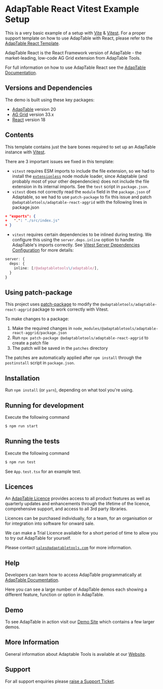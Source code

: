 # AdapTable React Vitest Example Setup

This is a very basic example of a setup with [Vite](https://vite.dev/) & [Vitest](https://vitest.dev/). For a proper support template on how to use AdapTable with React, please refer to the [AdapTable React Template](https://github.com/AdaptableTools/support-template-adaptable-react-aggrid).

AdapTable React is the React Framework version of AdapTable - the market-leading, low-code AG Grid extension from AdapTable Tools.

For full information on how to use AdapTable React see the [AdapTable Documentation](https://docs.adaptabletools.com/guide/react-overview).

## Versions and Dependencies

The demo is built using these key packages:

- [AdapTable](https://docs.adaptabletools.com/) version 20
- [AG Grid](https://www.ag-grid.com) version 33.x
- [React](https://react.dev/) version 18

## Contents

This template contains just the bare bones required to set up an AdapTable instance with [Vitest](https://vitest.dev/).

There are 3 important issues we fixed in this template:
 - `vitest` requires ESM imports to include the file extension, so we had to install the [`extensionless`](http://npmjs.com/package/extensionless) node module loader, since Adaptable (and probably most of your other dependencies) does not include the file extension in its internal imports. See the `test` script in `package.json`.
 - `vitest` does not correctly read the `module` field in the `package.json` of Adaptable, so we had to use `patch-package` to fix this issue and patch `@adaptabletools/adaptable-react-aggrid` with the following lines in package.json

```json 
+ "exports": {
+   ".": "./src/index.js"
+ }
```
- `vitest` requires certain dependencies to be inlined during testing. We configure this using the `server.deps.inline` option to handle AdapTable's imports correctly. See [Vitest Server Dependencies Configuration](https://vitest.dev/config/#server-deps) for more details:

```typescript
server: {
  deps: {
    inline: [/@adaptabletools\/adaptable/],
  }
}
```

## Using patch-package

This project uses [patch-package](https://www.npmjs.com/package/patch-package) to modify the `@adaptabletools/adaptable-react-aggrid` package to work correctly with Vitest.

To make changes to a package:

1. Make the required changes in `node_modules/@adaptabletools/adaptable-react-aggrid/package.json`
2. Run `npx patch-package @adaptabletools/adaptable-react-aggrid` to create a patch file
3. The patch will be saved in the `patches` directory

The patches are automatically applied after `npm install` through the `postinstall` script in `package.json`.


## Installation

Run `npm install` (or `yarn`), depending on what tool you're using.

## Running for development

Execute the following command

```sh
$ npm run start
```

## Running the tests

Execute the following command

```sh
$ npm run test
```

See `App.test.tsx` for an example test.


## Licences

An [AdapTable Licence](https://docs.adaptabletools.com/guide/buying-adaptable-licensing) provides access to all product features as well as quarterly updates and enhancements through the lifetime of the licence, comprehensive support, and access to all 3rd party libraries.

Licences can be purchased individually, for a team, for an organisation or for integration into software for onward sale.

We can make a Trial Licence available for a short period of time to allow you to try out AdapTable for yourself.

Please contact [`sales@adaptabletools.com`](mailto:sales@adaptabletools.com) for more information.

## Help

Developers can learn how to access AdapTable programmatically at [AdapTable Documentation](https://docs.adaptabletools.com).  

Here you can see a large number of AdapTable demos each showing a different feature, function or option in AdapTable.

## Demo

To see AdapTable in action visit our [Demo Site](https://www.adaptabletools.com/demos) which contains a few larger demos.

## More Information

General information about Adaptable Tools is available at our [Website](http://www.adaptabletools.com).
 
## Support

For all support enquiries please [raise a Support Ticket](https://adaptabletools.zendesk.com/hc/en-us/requests/new).
